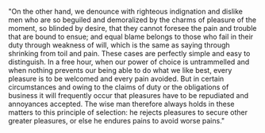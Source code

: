 "On the other hand, we denounce with righteous indignation and dislike
men who are so beguiled and demoralized by the charms of pleasure of
the moment, so blinded by desire, that they cannot foresee the pain 
and trouble that are bound to ensue; and equal blame belongs to those
who fail in their duty through weakness of will, which is the same 
as saying through shrinking from toil and pain. These cases are 
perfectly simple and easy to distinguish. In a free hour, when our 
power of choice is untrammelled and when nothing prevents our being 
able to do what we like best, every pleasure is to be welcomed and 
every pain avoided. But in certain circumstances and owing to the 
claims of duty or the obligations of business it will frequently 
occur that pleasures have to be repudiated and annoyances accepted. 
The wise man therefore always holds in these matters to this 
principle of selection: he rejects pleasures to secure other greater 
pleasures, or else he endures pains to avoid worse pains."